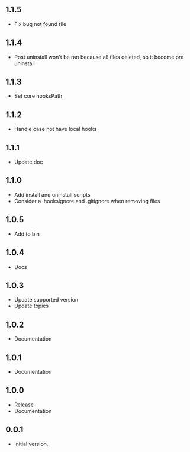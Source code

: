 ## 1.1.5

- Fix bug not found file
 
## 1.1.4

- Post uninstall won't be ran because all files deleted, so it become pre uninstall
 
## 1.1.3

- Set core hooksPath


## 1.1.2

- Handle case not have local hooks

## 1.1.1

- Update doc

## 1.1.0

- Add install and uninstall scripts
- Consider a .hooksignore and .gitignore when removing files
 
## 1.0.5

- Add to bin
 
## 1.0.4

- Docs
 
## 1.0.3

- Update supported version
- Update topics
 
## 1.0.2

- Documentation
 
## 1.0.1

- Documentation

## 1.0.0

- Release
- Documentation

## 0.0.1

- Initial version.
